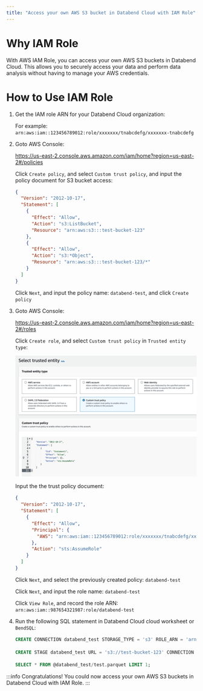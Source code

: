 ```yaml
---
title: "Access your own AWS S3 bucket in Databend Cloud with IAM Role"
---
```


# Why IAM Role

With AWS IAM Role, you can access your own AWS S3 buckets in Databend Cloud. This allows you to securely access your data and perform data analysis without having to manage your AWS credentials.

# How to Use IAM Role

1. Get the IAM role ARN for your Databend Cloud organization:

   For example: `arn:aws:iam::123456789012:role/xxxxxxx/tnabcdefg/xxxxxxx-tnabcdefg`

2. Goto AWS Console:

   https://us-east-2.console.aws.amazon.com/iam/home?region=us-east-2#/policies

   Click `Create policy`, and select `Custom trust policy`, and input the policy document for S3 bucket access:

   ```json
   {
     "Version": "2012-10-17",
     "Statement": [
       {
         "Effect": "Allow",
         "Action": "s3:ListBucket",
         "Resource": "arn:aws:s3:::test-bucket-123"
       },
       {
         "Effect": "Allow",
         "Action": "s3:*Object",
         "Resource": "arn:aws:s3:::test-bucket-123/*"
       }
     ]
   }
   ```

   Click `Next`, and input the policy name: `databend-test`, and click `Create policy`

3. Goto AWS Console:

   https://us-east-2.console.aws.amazon.com/iam/home?region=us-east-2#/roles

   Click `Create role`, and select `Custom trust policy` in `Trusted entity type`:

   ![Create Role](../../../../public/img/cloud/iam/create-role.png)

   Input the the trust policy document:

   ```json
   {
     "Version": "2012-10-17",
     "Statement": [
       {
         "Effect": "Allow",
         "Principal": {
           "AWS": "arn:aws:iam::123456789012:role/xxxxxxx/tnabcdefg/xxxxxxx-tnabcdefg"
         },
         "Action": "sts:AssumeRole"
       }
     ]
   }
   ```

   Click `Next`, and select the previously created policy: `databend-test`

   Click `Next`, and input the role name: `databend-test`

   Click `View Role`, and record the role ARN: `arn:aws:iam::987654321987:role/databend-test`

4. Run the following SQL statement in Databend Cloud cloud worksheet or `BendSQL`:

   ```sql
   CREATE CONNECTION databend_test STORAGE_TYPE = 's3' ROLE_ARN = 'arn:aws:iam::987654321987:role/databend-test';

   CREATE STAGE databend_test URL = 's3://test-bucket-123' CONNECTION = (CONNECTION_NAME = 'databend_test');

   SELECT * FROM @databend_test/test.parquet LIMIT 1;
   ```

:::info
Congratulations! You could now access your own AWS S3 buckets in Databend Cloud with IAM Role.
:::
